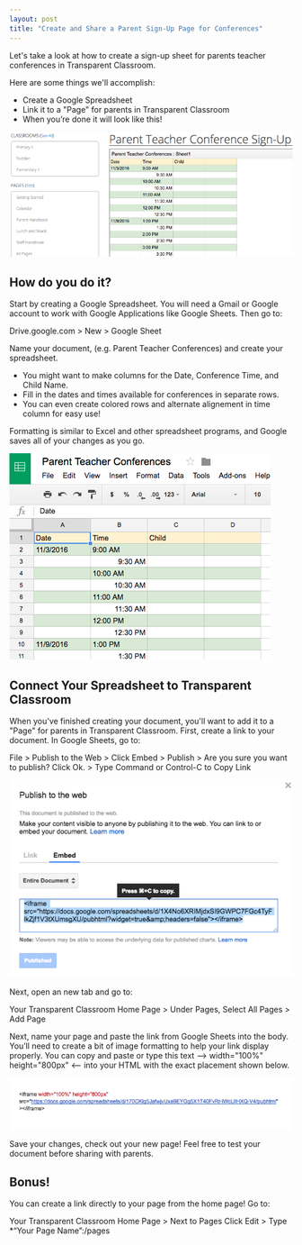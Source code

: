 ```yaml
---
layout: post
title: "Create and Share a Parent Sign-Up Page for Conferences"
---
```


Let's take a look at how to create a sign-up sheet for parents teacher conferences in Transparent Classroom. 


Here are some things we'll accomplish:

- Create a Google Spreadsheet
- Link it to a "Page" for parents in Transparent Classroom
- When you’re done it will look like this!

<a href="/img/screen-shots/parent-teacher-conferences-sample-homepage.png"><img src="/img/screen-shots/parent-teacher-conferences-sample-homepage.png" style="max-width:100%;"/></a>

## How do you do it?

Start by creating a Google Spreadsheet.  You will need a Gmail or Google account to work with Google Applications like Google Sheets. Then go to: 


Drive.google.com > New > Google Sheet


Name your document, (e.g. Parent Teacher Conferences) and create your spreadsheet.  

- You might want to make columns for the Date, Conference Time, and Child Name.  
- Fill in the dates and times available for conferences in separate rows.  
- You can even create colored rows and alternate alignement in time column for easy use!
 

Formatting is similar to Excel and other spreadsheet programs, and Google saves all of your changes as you go. 

<a href="/img/screen-shots/parent-teacher-conferences-google-doc.png"><img src="/img/screen-shots/parent-teacher-conferences-google-doc.png" style="max-width:100%;"/></a>

## Connect Your Spreadsheet to Transparent Classroom

When you've finished creating your document, you'll want to add it to a "Page" for parents in Transparent Classroom. First, create a link to your document. In Google Sheets, go to: 


File > Publish to the Web > Click Embed > Publish > Are you sure you want to publish?  Click Ok. > Type Command or Control-C to Copy Link

<a href="/img/screen-shots/parent-teacher-conferences-publish.png"><img src="/img/screen-shots/parent-teacher-conferences-publish.png" style="max-width:100%;"/></a>

Next, open an new tab and go to: 


Your Transparent Classroom Home Page > Under Pages, Select All Pages > Add Page 
 
Next, name your page and paste the link from Google Sheets into the body. You’ll need to create a bit of image formatting to help your link display properly.  You can copy and paste or type this text --> width="100%" height="800px" <-- into your HTML with the exact placement shown below.


<a href="/img/screen-shots/parent-teacher-conferences-image-formatting.png"><img src="/img/screen-shots/parent-teacher-conferences-image-formatting.png" style="max-width:100%;"/></a>

Save your changes, check out your new page! Feel free to test your document before sharing with parents. 

## Bonus!

You can create a link directly to your page from the home page!  Go to: 


Your Transparent Classroom Home Page > Next to Pages Click Edit > Type *“Your Page Name”:/pages